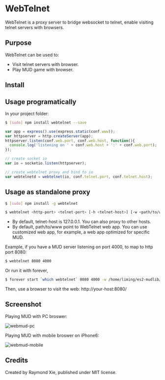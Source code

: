 # WebTelnet

WebTelnet is a proxy server to bridge websocket to telnet, enable visiting telnet servers with browsers.

## Purpose

WebTelnet can be used to:

* Visit telnet servers with browser.
* Play MUD game with browser.

## Install

## Usage programatically

In your project folder:

```bash
$ [sudo] npm install webtelnet --save
```

```javascript
var app = express().use(express.static(conf.www));
var httpserver = http.createServer(app);
httpserver.listen(conf.web.port, conf.web.host, function(){
  console.log('listening on ' + conf.web.host + ':' + conf.web.port);
});

// create socket io
var io = socketio.listen(httpserver);

// create webtelnet proxy and bind to io
var webtelnetd = webtelnet(io, conf.telnet.port, conf.telnet.host);
```

## Usage as standalone proxy

```bash
$ [sudo] npm install -g webtelnet
```

```bash
$ webtelnet <http-port> <telnet-port> [-h <telnet-host>] [-w <path/to/www>]
```

* By default, telnet-host is 127.0.0.1. You can also proxy to other hosts.
* By default, path/to/www point to WebTelnet web app. You can use customized web app, for example, a web app optimized for specific MUD.

Example, if you have a MUD server listening on port 4000, to map to http port 8080:

```bash
$ webtelnet 8080 4000
```

Or run it with forever,
```bash
$ forever start `which webtelnet` 8080 4000 -w /home/liming/es2-mudlib/www
```

Then, use a browser to visit the web: http://your-host:8080/

## Screenshot

Playing MUD with PC broswer:

![webmud-pc](https://github.com/mudchina/webtelnet/raw/master/docs/webmud-pc.jpg)

Playing MUD with mobile broswer on iPhone6:

![webmud-mobile](https://github.com/mudchina/webtelnet/raw/master/docs/webmud-ios.jpg)

## Credits

Created by Raymond Xie, published under MIT license.
